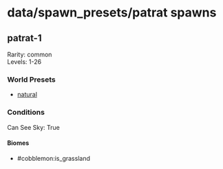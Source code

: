 # data/spawn_presets/patrat spawns  
  
## patrat-1  
Rarity: common  
Levels: 1-26  
  
### World Presets  
* [natural](/data/world_presets/natural.md)  
  
### Conditions  
Can See Sky: True  
  
#### Biomes  
  * #cobblemon:is_grassland
  
